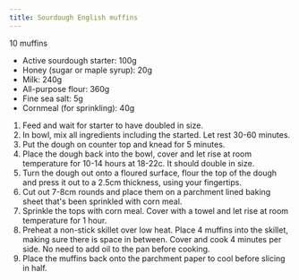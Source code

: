 ```yaml
---
title: Sourdough English muffins
---
```

10 muffins

- Active sourdough starter: 100g
- Honey (sugar or maple syrup):  20g
- Milk: 240g
- All-purpose flour:  360g
- Fine sea salt:  5g
- Cornmeal (for sprinkling):  40g

1. Feed and wait for starter to have doubled in size.
1. In bowl, mix all ingredients including the started. Let rest 30-60 minutes.
1. Put the dough on counter top and knead for 5 minutes.
1. Place the dough back into the bowl, cover and let rise at room temperature for 10-14 hours at 18-22c.
   It should double in size.
1. Turn the dough out onto a floured surface, flour the top of the dough and press it
   out to a 2.5cm thickness, using your fingertips.
1. Cut out 7-8cm rounds and place them on a parchment lined baking sheet that's
   been sprinkled with corn meal.
1. Sprinkle the tops with corn meal. Cover with a towel and let rise at
   room temperature for 1 hour.
1. Preheat a non-stick skillet over low heat. Place 4 muffins into the skillet, making
   sure there is space in between. Cover and cook 4 minutes per side. No need to add oil
   to the pan before cooking.
1. Place the muffins back onto the parchment paper to cool before slicing in half.
